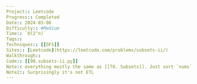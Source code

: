 ```yaml
---
Project:: Leetcode
Progress:: Completed
Date:: 2024-03-06
Difficulty:: #Medium 
Time:: `O(2^n)`
Tags:: 
Techniques:: [[DFS]]
Sites:: [Leetcode](https://leetcode.com/problems/subsets-ii/)
Walkthrough:: 
Code:: [[90.subsets-ii.py]]
Note:: everything mostly the same as [[78. Subsets]]. Just sort `nums` and use `res = set()` instead of list to prevent subsets duplication.
Note2:: Surprisingly it's not ETL
---
```


